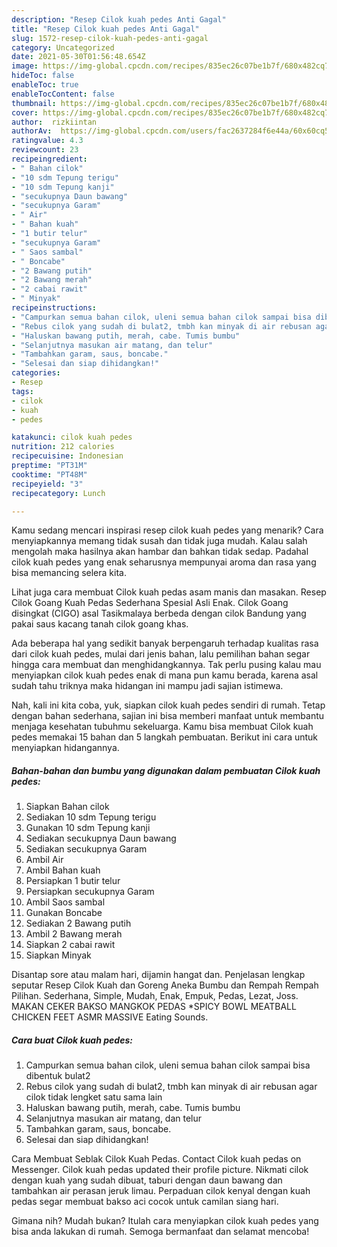```yaml
---
description: "Resep Cilok kuah pedes Anti Gagal"
title: "Resep Cilok kuah pedes Anti Gagal"
slug: 1572-resep-cilok-kuah-pedes-anti-gagal
category: Uncategorized
date: 2021-05-30T01:56:48.654Z
image: https://img-global.cpcdn.com/recipes/835ec26c07be1b7f/680x482cq70/cilok-kuah-pedes-foto-resep-utama.jpg
hideToc: false
enableToc: true
enableTocContent: false
thumbnail: https://img-global.cpcdn.com/recipes/835ec26c07be1b7f/680x482cq70/cilok-kuah-pedes-foto-resep-utama.jpg
cover: https://img-global.cpcdn.com/recipes/835ec26c07be1b7f/680x482cq70/cilok-kuah-pedes-foto-resep-utama.jpg
author:  rizkiintan
authorAv:  https://img-global.cpcdn.com/users/fac2637284f6e44a/60x60cq50/avatar.jpg
ratingvalue: 4.3
reviewcount: 23
recipeingredient:
- " Bahan cilok"
- "10 sdm Tepung terigu"
- "10 sdm Tepung kanji"
- "secukupnya Daun bawang"
- "secukupnya Garam"
- " Air"
- " Bahan kuah"
- "1 butir telur"
- "secukupnya Garam"
- " Saos sambal"
- " Boncabe"
- "2 Bawang putih"
- "2 Bawang merah"
- "2 cabai rawit"
- " Minyak"
recipeinstructions:
- "Campurkan semua bahan cilok, uleni semua bahan cilok sampai bisa dibentuk bulat2"
- "Rebus cilok yang sudah di bulat2, tmbh kan minyak di air rebusan agar cilok tidak lengket satu sama lain"
- "Haluskan bawang putih, merah, cabe. Tumis bumbu"
- "Selanjutnya masukan air matang, dan telur"
- "Tambahkan garam, saus, boncabe."
- "Selesai dan siap dihidangkan!"
categories:
- Resep
tags:
- cilok
- kuah
- pedes

katakunci: cilok kuah pedes 
nutrition: 212 calories
recipecuisine: Indonesian
preptime: "PT31M"
cooktime: "PT48M"
recipeyield: "3"
recipecategory: Lunch

---
```



Kamu sedang mencari inspirasi resep cilok kuah pedes yang menarik? Cara menyiapkannya memang tidak susah dan tidak juga mudah. Kalau salah mengolah maka hasilnya akan hambar dan bahkan tidak sedap. Padahal cilok kuah pedes yang enak seharusnya mempunyai aroma dan rasa yang bisa memancing selera kita.


Lihat juga cara membuat Cilok kuah pedas asam manis dan masakan. Resep Cilok Goang Kuah Pedas Sederhana Spesial Asli Enak. Cilok Goang disingkat (CIGO) asal Tasikmalaya berbeda dengan cilok Bandung yang pakai saus kacang tanah cilok goang khas.

Ada beberapa hal yang sedikit banyak berpengaruh terhadap kualitas rasa dari cilok kuah pedes, mulai dari jenis bahan, lalu pemilihan bahan segar hingga cara membuat dan menghidangkannya. Tak perlu pusing kalau mau menyiapkan cilok kuah pedes enak di mana pun kamu berada, karena asal sudah tahu triknya maka hidangan ini mampu jadi sajian istimewa.


Nah, kali ini kita coba, yuk, siapkan cilok kuah pedes sendiri di rumah. Tetap dengan bahan sederhana, sajian ini bisa memberi manfaat untuk membantu menjaga kesehatan tubuhmu sekeluarga. Kamu bisa membuat Cilok kuah pedes memakai 15 bahan dan 5 langkah pembuatan. Berikut ini cara untuk menyiapkan hidangannya.

<!--inarticleads1-->

##### Bahan-bahan dan bumbu yang digunakan dalam pembuatan Cilok kuah pedes:

1. Siapkan  Bahan cilok
1. Sediakan 10 sdm Tepung terigu
1. Gunakan 10 sdm Tepung kanji
1. Sediakan secukupnya Daun bawang
1. Sediakan secukupnya Garam
1. Ambil  Air
1. Ambil  Bahan kuah
1. Persiapkan 1 butir telur
1. Persiapkan secukupnya Garam
1. Ambil  Saos sambal
1. Gunakan  Boncabe
1. Sediakan 2 Bawang putih
1. Ambil 2 Bawang merah
1. Siapkan 2 cabai rawit
1. Siapkan  Minyak


Disantap sore atau malam hari, dijamin hangat dan. Penjelasan lengkap seputar Resep Cilok Kuah dan Goreng Aneka Bumbu dan Rempah Rempah Pilihan. Sederhana, Simple, Mudah, Enak, Empuk, Pedas, Lezat, Joss. MAKAN CEKER BAKSO MANGKOK PEDAS *SPICY BOWL MEATBALL CHICKEN FEET ASMR MASSIVE Eating Sounds. 

<!--inarticleads2-->

##### Cara buat Cilok kuah pedes:

1. Campurkan semua bahan cilok, uleni semua bahan cilok sampai bisa dibentuk bulat2
1. Rebus cilok yang sudah di bulat2, tmbh kan minyak di air rebusan agar cilok tidak lengket satu sama lain
1. Haluskan bawang putih, merah, cabe. Tumis bumbu
1. Selanjutnya masukan air matang, dan telur
1. Tambahkan garam, saus, boncabe.
1. Selesai dan siap dihidangkan!

Cara Membuat Seblak Cilok Kuah Pedas. Contact Cilok kuah pedas on Messenger. Cilok kuah pedas updated their profile picture. Nikmati cilok dengan kuah yang sudah dibuat, taburi dengan daun bawang dan tambahkan air perasan jeruk limau. Perpaduan cilok kenyal dengan kuah pedas segar membuat bakso aci cocok untuk camilan siang hari. 

Gimana nih? Mudah bukan? Itulah cara menyiapkan cilok kuah pedes yang bisa anda lakukan di rumah. Semoga bermanfaat dan selamat mencoba!
